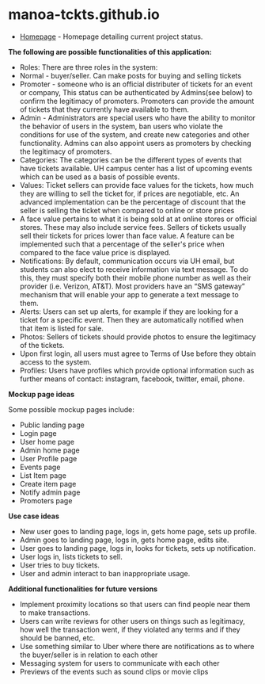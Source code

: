 # manoa-tckts.github.io

- [Homepage](https://manoa-tckts.github.io/) - Homepage detailing current project status.

**The following are possible functionalities of this application:**

* Roles: There are three roles in the system: 
* Normal - buyer/seller. Can make posts for buying and selling tickets
* Promoter - someone who is an official distributer of tickets for an event or company, This status can be authenticated by Admins(see below) to confirm the legitimacy of promoters. Promoters can provide the amount of tickets that they currently have available to them.
* Admin - Administrators are special users who have the ability to monitor the behavior of users in the system, ban users who violate the conditions for use of the system, and create new categories and other functionality. Admins can also appoint users as promoters by checking the legitimacy of promoters. 
* Categories: The categories can be the different types of events that have tickets available. UH campus center has a list of upcoming events which can be used as a basis of possible events. 
* Values: Ticket sellers can provide face values for the tickets, how much they are willing to sell the ticket for, if prices are negotiable, etc. An advanced implementation can be the percentage of discount that the seller is selling the ticket when compared to online or store prices 
* A face value pertains to what it is being sold at at online stores or official stores. These may also include service fees. Sellers of tickets usually sell their tickets for prices lower than face value. A feature can be implemented such that a percentage of the seller's price when compared to the face value price is displayed. 
* Notifications: By default, communication occurs via UH email, but students can also elect to receive information via text message. To do this, they must specify both their mobile phone number as well as their provider (i.e. Verizon, AT&T). Most providers have an “SMS gateway” mechanism that will enable your app to generate a text message to them. 
* Alerts: Users can set up alerts, for example if they are looking for a ticket for a specific event. Then they are automatically notified when that item is listed for sale.
* Photos: Sellers of tickets should provide photos to ensure the legitimacy of the tickets. 
* Upon first login, all users must agree to Terms of Use before they obtain access to the system.
* Profiles: Users have profiles which provide optional information such as further means of contact: instagram, facebook, twitter, email, phone. 

**Mockup page ideas**

Some possible mockup pages include:

* Public landing page
* Login page
* User home page
* Admin home page
* User Profile page
* Events page
* List Item page
* Create item page
* Notify admin page
* Promoters page

**Use case ideas**

* New user goes to landing page, logs in, gets home page, sets up profile.
* Admin goes to landing page, logs in, gets home page, edits site.
* User goes to landing page, logs in, looks for tickets, sets up notification.
* User logs in, lists tickets to sell.
* User tries to buy tickets.
* User and admin interact to ban inappropriate usage.

**Additional functionalities for future versions**

* Implement proximity locations so that users can find people near them to make transactions. 
* Users can write reviews for other users on things such as legitimacy, how well the transaction went, if they violated any terms and if they should be banned, etc. 
* Use something similar to Uber where there are notifications as to where the buyer/seller is in relation to each other
* Messaging system for users to communicate with each other
* Previews of the events such as sound clips or movie clips

